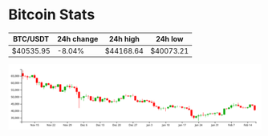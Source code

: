 # Bitcoin Stats

BTC/USDT|24h change|24h high|24h low|
|---|---|---|---|
|$40535.95|-8.04%|$44168.64|$40073.21|

<img src="./chart.svg">
